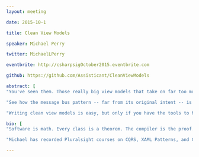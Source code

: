 ```yaml
---
layout: meeting

date: 2015-10-1

title: Clean View Models

speaker: Michael Perry

twitter: MichaelLPerry

eventbrite: http://csharpsigOctober2015.eventbrite.com

github: https://github.com/Assisticant/CleanViewModels

abstract: [
"You've seen them. Those really big view models that take on far too much responsibility. They send messages to other view models, they call services, and they run business logic. It's really hard to understand how these things work, and even harder to avoid breaking them when they need to change.",

"See how the message bus pattern -- far from its original intent -- is actually coupling your view models. See why business logic always seems to end up in the wrong layer. And most importantly, learn a better alternative.",

"Writing clean view models is easy, but only if you have the tools to help you."]

bio: [
"Software is math. Every class is a theorem. The compiler is the proof. And unit tests check our work.",  

"Michael has recorded Pluralsight courses on CQRS, XAML Patterns, and Cryptography, in addition to Provable Code. He maintains the spoon-bending Assisticant, Correspondence, and Jinaga open-source libraries. He podcasts about the intersection between software and mathematics at qedcode.com. And he helps his clients at Improving Enterprises benefit from the power of software mathematics."]

---
```

